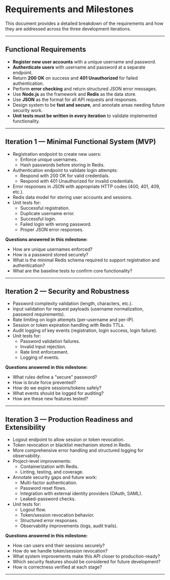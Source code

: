 # Requirements and Milestones

This document provides a detailed breakdown of the requirements and how they are addressed across the three development iterations.

---

## Functional Requirements

- **Register new user accounts** with a unique username and password.
- **Authenticate users** with username and password at a separate endpoint.
- Return **200 OK** on success and **401 Unauthorized** for failed authentication.
- Perform **error checking** and return structured JSON error messages.
- Use **Node.js** as the framework and **Redis** as the data store.
- Use **JSON** as the format for all API requests and responses.
- Design system to be **fast and secure**, and annotate areas needing future security work.
- **Unit tests must be written in every iteration** to validate implemented functionality.

---

## Iteration 1 — Minimal Functional System (MVP)

- Registration endpoint to create new users:
  - Enforce unique usernames.
  - Hash passwords before storing in Redis.
- Authentication endpoint to validate login attempts:
  - Respond with 200 OK for valid credentials.
  - Respond with 401 Unauthorized for invalid credentials.
- Error responses in JSON with appropriate HTTP codes (400, 401, 409, etc.).
- Redis data model for storing user accounts and sessions.
- Unit tests for:
  - Successful registration.
  - Duplicate username error.
  - Successful login.
  - Failed login with wrong password.
  - Proper JSON error responses.

**Questions answered in this milestone:**

- How are unique usernames enforced?
- How is a password stored securely?
- What is the minimal Redis schema required to support registration and authentication?
- What are the baseline tests to confirm core functionality?

---

## Iteration 2 — Security and Robustness

- Password complexity validation (length, characters, etc.).
- Input validation for request payloads (username normalization, password requirements).
- Rate limiting on login attempts (per-username and per-IP).
- Session or token expiration handling with Redis TTLs.
- Audit logging of key events (registration, login success, login failure).
- Unit tests for:
  - Password validation failures.
  - Invalid input rejection.
  - Rate limit enforcement.
  - Logging of events.

**Questions answered in this milestone:**

- What rules define a "secure" password?
- How is brute force prevented?
- How do we expire sessions/tokens safely?
- What events should be logged for auditing?
- How are these new features tested?

---

## Iteration 3 — Production Readiness and Extensibility

- Logout endpoint to allow session or token revocation.
- Token revocation or blacklist mechanism stored in Redis.
- More comprehensive error handling and structured logging for observability.
- Project-level improvements:
  - Containerization with Redis.
  - Linting, testing, and coverage.
- Annotate security gaps and future work:
  - Multi-factor authentication.
  - Password reset flows.
  - Integration with external identity providers (OAuth, SAML).
  - Leaked-password checks.
- Unit tests for:
  - Logout flow.
  - Token/session revocation behavior.
  - Structured error responses.
  - Observability improvements (logs, audit trails).

**Questions answered in this milestone:**

- How can users end their sessions securely?
- How do we handle token/session revocation?
- What system improvements make this API closer to production-ready?
- Which security features should be considered for future development?
- How is correctness verified at each stage?

---

